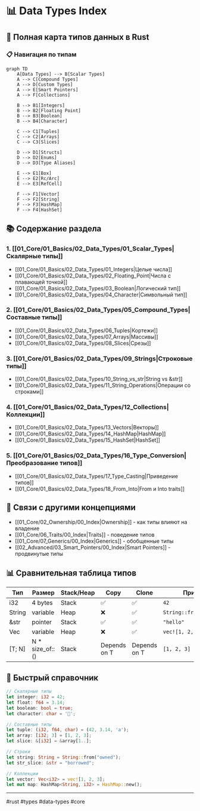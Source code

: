 # 📊 Data Types Index

## 🎯 Полная карта типов данных в Rust

### 📋 Навигация по типам

```mermaid
graph TD
    A[Data Types] --> B[Scalar Types]
    A --> C[Compound Types]
    A --> D[Custom Types]
    A --> E[Smart Pointers]
    A --> F[Collections]
    
    B --> B1[Integers]
    B --> B2[Floating Point]
    B --> B3[Boolean]
    B --> B4[Character]
    
    C --> C1[Tuples]
    C --> C2[Arrays]
    C --> C3[Slices]
    
    D --> D1[Structs]
    D --> D2[Enums]
    D --> D3[Type Aliases]
    
    E --> E1[Box]
    E --> E2[Rc/Arc]
    E --> E3[RefCell]
    
    F --> F1[Vector]
    F --> F2[String]
    F --> F3[HashMap]
    F --> F4[HashSet]
```

## 📚 Содержание раздела

### 1. [[01_Core/01_Basics/02_Data_Types/01_Scalar_Types|Скалярные типы]]
- [[01_Core/01_Basics/02_Data_Types/01_Integers|Целые числа]]
- [[01_Core/01_Basics/02_Data_Types/02_Floating_Point|Числа с плавающей точкой]]
- [[01_Core/01_Basics/02_Data_Types/03_Boolean|Логический тип]]
- [[01_Core/01_Basics/02_Data_Types/04_Character|Символьный тип]]

### 2. [[01_Core/01_Basics/02_Data_Types/05_Compound_Types|Составные типы]]
- [[01_Core/01_Basics/02_Data_Types/06_Tuples|Кортежи]]
- [[01_Core/01_Basics/02_Data_Types/07_Arrays|Массивы]]
- [[01_Core/01_Basics/02_Data_Types/08_Slices|Срезы]]

### 3. [[01_Core/01_Basics/02_Data_Types/09_Strings|Строковые типы]]
- [[01_Core/01_Basics/02_Data_Types/10_String_vs_str|String vs &str]]
- [[01_Core/01_Basics/02_Data_Types/11_String_Operations|Операции со строками]]

### 4. [[01_Core/01_Basics/02_Data_Types/12_Collections|Коллекции]]
- [[01_Core/01_Basics/02_Data_Types/13_Vectors|Векторы]]
- [[01_Core/01_Basics/02_Data_Types/14_HashMap|HashMap]]
- [[01_Core/01_Basics/02_Data_Types/15_HashSet|HashSet]]

### 5. [[01_Core/01_Basics/02_Data_Types/16_Type_Conversion|Преобразование типов]]
- [[01_Core/01_Basics/02_Data_Types/17_Type_Casting|Приведение типов]]
- [[01_Core/01_Basics/02_Data_Types/18_From_Into|From и Into traits]]

## 🔗 Связи с другими концепциями

- [[01_Core/02_Ownership/00_Index|Ownership]] - как типы влияют на владение
- [[01_Core/06_Traits/00_Index|Traits]] - поведение типов
- [[01_Core/07_Generics/00_Index|Generics]] - обобщенные типы
- [[02_Advanced/03_Smart_Pointers/00_Index|Smart Pointers]] - продвинутые типы

## 📊 Сравнительная таблица типов

| Тип | Размер | Stack/Heap | Copy | Clone | Пример |
|-----|--------|------------|------|-------|--------|
| i32 | 4 bytes | Stack | ✅ | ✅ | `42` |
| String | variable | Heap | ❌ | ✅ | `String::from("hello")` |
| &str | pointer | Stack | ✅ | ✅ | `"hello"` |
| Vec<T> | variable | Heap | ❌ | ✅ | `vec![1, 2, 3]` |
| [T; N] | N * size_of::<T>() | Stack | Depends on T | Depends on T | `[1, 2, 3]` |

## 🎯 Быстрый справочник

```rust
// Скалярные типы
let integer: i32 = 42;
let float: f64 = 3.14;
let boolean: bool = true;
let character: char = '🦀';

// Составные типы
let tuple: (i32, f64, char) = (42, 3.14, 'a');
let array: [i32; 3] = [1, 2, 3];
let slice: &[i32] = &array[1..];

// Строки
let string: String = String::from("owned");
let str_slice: &str = "borrowed";

// Коллекции
let vector: Vec<i32> = vec![1, 2, 3];
let mut map: HashMap<String, i32> = HashMap::new();
```

---
#rust #types #data-types #core
